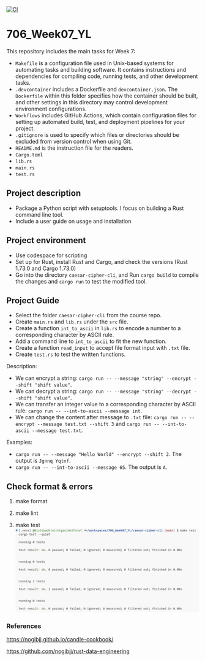 [![CI](https://github.com/nogibjj/706_Week07_YL/actions/workflows/cicd.yml/badge.svg)](https://github.com/nogibjj/706_Week07_YL/actions/workflows/cicd.yml)

# 706_Week07_YL

This repository includes the main tasks for Week 7:

* `Makefile` is a configuration file used in Unix-based systems for automating tasks and building software. It contains instructions and dependencies for compiling code, running tests, and other development tasks.
* `.devcontainer` includes a Dockerfile and `devcontainer.json`. The `Dockerfile` within this folder specifies how the container should be built, and other settings in this directory may control development environment configurations.
* `Workflows` includes GitHub Actions, which contain configuration files for setting up automated build, test, and deployment pipelines for your project.
* `.gitignore` is used to specify which files or directories should be excluded from version control when using Git.
* `README.md` is the instruction file for the readers.
* `Cargo.toml`
* `lib.rs`
* `main.rs`
* `test.rs`

## Project description

* Package a Python script with setuptools. I focus on building a Rust command line tool.
* Include a user guide on usage and installation


## Project environment

* Use codespace for scripting
* Set up for Rust, install Rust and Cargo, and check the versions (Rust 1.73.0 and Cargo 1.73.0)
* Go into the directory `caesar-cipher-cli`, and Run `cargo build` to compile the changes and `cargo run` to test the modified tool.

## Project Guide

* Select the folder `caesar-cipher-cli` from the course repo.
* Create `main.rs` and `lib.rs` under the `src` file.
* Create a function `int_to_ascii` in `lib.rs` to encode a number to a corresponding character by ASCII rule.
* Add a command line to `int_to_ascii` to fit the new function.
* Create a function `read_input` to accept file format input with `.txt` file.
* Create `test.rs` to test the written functions.

Description:
* We can encrypt a string: `cargo run -- --message "string" --encrypt --shift "shift value"`.
* We can decrypt a string: `cargo run -- --message "string" --decrypt --shift "shift value"`.
* We can transfer an integer value to a corresponding character by ASCII rule: `cargo run -- --int-to-ascii --message int`.
* We can change the content after message to `.txt` file: `cargo run -- --encrypt --message test.txt --shift 3` and `cargo run -- --int-to-ascii --message test.txt`.

Examples:
* `cargo run -- --message "Hello World" --encrypt --shift 2`. The output is `Jgnnq Yqtnf`.
* `cargo run -- --int-to-ascii --message 65`. The output is `A`.


## Check format & errors

1. make format

2. make lint

3. make test
![Alt text](figures/test.png)

### References

https://nogibjj.github.io/candle-cookbook/

https://github.com/nogibjj/rust-data-engineering

